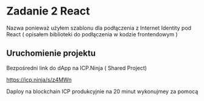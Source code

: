 # Zadanie 2 React
Nazwa ponieważ użyłem szablonu dla podłączenia z Internet Identity pod React ( opisałem biblioteki do podłączenia w kodzie frontendowym ) 



## Uruchomienie projektu 
Bezpośredni link do dApp na ICP.Ninja ( Shared Project)

https://icp.ninja/s/z4MWn

Daploy na blockchain ICP produkcyjnie na 20 minut wykonujmey za pomocą 


